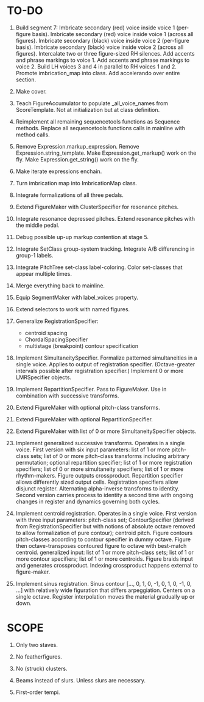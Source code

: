 TO-DO
=====

1.  Build segment 7:
    Imbricate secondary (red) voice inside voice 1 (per-figure basis).
    Imbricate secondary (red) voice inside voice 1 (across all figures).
    Imbricate secondary (black) voice inside voice 2 (per-figure basis).
    Imbricate secondary (black) voice inside voice 2 (across all figures).
    Intercalate two or three figure-sized RH silences.
    Add accents and phrase markings to voice 1.
    Add accents and phrase markings to voice 2.
    Build LH voices 3 and 4 in parallel to RH voices 1 and 2.
    Promote imbrication_map into class.
    Add accelerando over entire section.

2.  Make cover.

3.  Teach FigureAccumulator to populate _all_voice_names from ScoreTemplate.
    Not at initialization but at class definition.

4.  Reimplement all remaining sequencetools functions as Sequence methods.
    Replace all sequencetools functions calls in mainline with method calls.

5.  Remove Expression.markup_expression.
    Remove Expression.string_template.
    Make Expression.get_markup() work on the fly.
    Make Expression.get_string() work on the fly.

6.  Make iterate expressions enchain.

7.  Turn imbrication map into ImbricationMap class.

8.  Integrate formalizations of all three pedals.

9.  Extend FigureMaker with ClusterSpecifier for resonance pitches.

10. Integrate resonance depressed pitches.
    Extend resonance pitches with the middle pedal.

11. Debug possible up-up markup contention at stage 5.

12. Integrate SetClass group-system tracking.
    Integrate A/B differencing in group-1 labels.

13. Integrate PitchTree set-class label-coloring.
    Color set-classes that appear multiple times.

14. Merge everything back to mainline.

15. Equip SegmentMaker with label_voices property.

16. Extend selectors to work with named figures.

15. Generalize RegistrationSpecifier:
    * centroid spacing
    * ChordalSpacingSpecifier
    * multistage (breakpoint) contour specification

16. Implement SimultaneitySpecifier.
    Formalize patterned simultaneities in a single voice.
    Applies to output of registration specifier.
    (Octave-greater intervals possible after registration specifier.)
    Implement 0 or more LMRSpecifier objects.

17. Implement RepartitionSpecifier.
    Pass to FigureMaker.
    Use in combination with successive transforms.

18. Extend FigureMaker with optional pitch-class transforms.

19. Extend FigureMaker with optional RepartitionSpecifier.

20. Extend FigureMaker with list of 0 or more SimultaneitySpecifier objects.

21. Implement generalized successive transforms. Operates in a single voice.
    First version with six input parameters: list of 1 or more pitch-class
    sets; list of 0 or more pitch-class transforms including arbitrary
    permutation; optional repartition specifier; list of 1 or more registration
    specifiers; list of 0 or more simultaneity specifiers; list of 1 or more
    rhythm-makers. Figure outputs crossproduct. Repartition specifier allows
    differently sized output cells. Registration specifiers allow disjunct
    register. Alternating alpha-inverse transforms to identity. Second version
    carries process to identity a second time with ongoing changes in register
    and dynamics governing both cycles.

22. Implement centroid registration. Operates in a single voice. First version
    with three input parameters: pitch-class set; ContourSpecifier (derived
    from RegistrationSpecifier but with notions of absolute octave removed to
    allow formalization of pure contour); centroid pitch. Figure contours
    pitch-classes according to contour specifier in dummy octave. Figure then
    octave-transposes contoured figure to octave with best-match centroid.
    generalized input: list of 1 or more pitch-class sets; list of 1 or more
    contour specifiers; list of 1 or more centroids. Figure braids input and
    generates crossproduct. Indexing crossproduct happens external to
    figure-maker.

23. Implement sinus registration. Sinus contour [..., 0, 1, 0, -1, 0, 1, 0, -1,
    0, ...] with relatively wide figuration that differs arpeggiation. Centers
    on a single octave. Register interpolation moves the material gradually up
    or down.

SCOPE
=====

1.  Only two staves.

2.  No featherfigures.

3.  No (struck) clusters.

4.  Beams instead of slurs. Unless slurs are necessary.

5.  First-order tempi.
